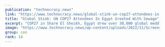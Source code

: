 ```yaml
---
publication: "technocracy.news"
link: "https://www.technocracy.news/global-stink-un-cop27-attendees-in-egypt-greeted-with-sewage/"
title: "Global Stink: UN COP27 Attendees In Egypt Greeted With Sewage"
excerpt: "COP27 in Sharm El Sheikh, Egypt drew over 30,000 global meddlers by jet to plan how to railroad the world into Sustainable Development, aka Technocracy. Appropriately, a sewage spill let them meditate"
image: "https://www.technocracy.news/wp-content/uploads/2022/11/Screenshot-2022-11-10-at-7.27.32-AM.png"
group: con
rank: 14
---
```

